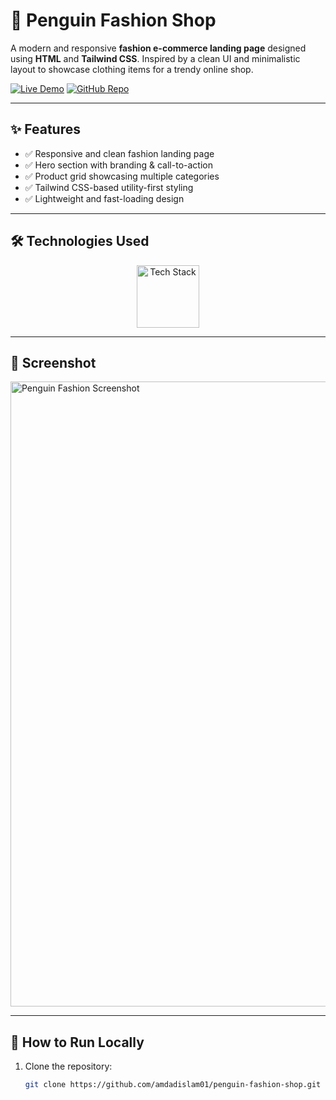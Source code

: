 # 🐧 Penguin Fashion Shop

A modern and responsive **fashion e-commerce landing page** designed using **HTML** and **Tailwind CSS**. Inspired by a clean UI and minimalistic layout to showcase clothing items for a trendy online shop.

[![Live Demo](https://img.shields.io/badge/🚀_Live_Demo-00C7B7?style=for-the-badge&logo=netlify&logoColor=white)](https://amdadislam01.github.io/penguin-fashion-shop/)
[![GitHub Repo](https://img.shields.io/badge/💻_Source_Code-181717?style=for-the-badge&logo=github&logoColor=white)](https://github.com/amdadislam01/penguin-fashion-shop)

---

## ✨ Features

- ✅ Responsive and clean fashion landing page
- ✅ Hero section with branding & call-to-action
- ✅ Product grid showcasing multiple categories
- ✅ Tailwind CSS-based utility-first styling
- ✅ Lightweight and fast-loading design

---

## 🛠️ Technologies Used

<p align="center">
  <img src="https://skillicons.dev/icons?i=html,tailwindcss" alt="Tech Stack" width="100"/>
</p>

---

## 📸 Screenshot

<img src="https://ik.imagekit.io/yqnbhdlo4/Img/screencapture-amdadislam01-github-io-penguin-fashion-shop-2025-07-29-16_07_40.png?updatedAt=1753783720475" alt="Penguin Fashion Screenshot" width="1000"/>


---

## 🚀 How to Run Locally

1. Clone the repository:
   ```bash
   git clone https://github.com/amdadislam01/penguin-fashion-shop.git

